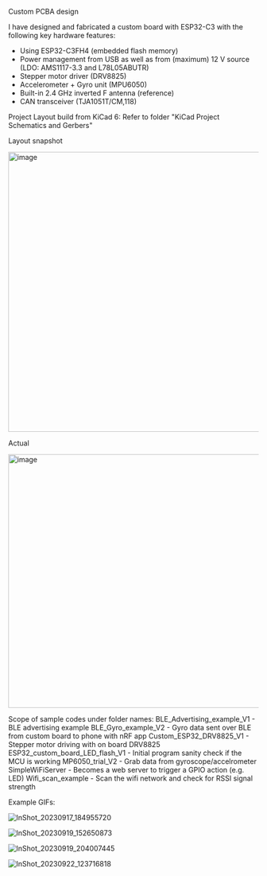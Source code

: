 Custom PCBA design

I have designed and fabricated a custom board with ESP32-C3 with the following key hardware features:

- Using ESP32-C3FH4 (embedded flash memory)
- Power management from USB as well as from (maximum) 12 V source (LDO: AMS1117-3.3 and L78L05ABUTR)
- Stepper motor driver (DRV8825)
- Accelerometer + Gyro unit (MPU6050)
- Built-in 2.4 GHz inverted F antenna (reference)
- CAN transceiver (TJA1051T/CM,118)

Project Layout build from KiCad 6:
Refer to folder "KiCad Project Schematics and Gerbers"

Layout snapshot

<img width="668" height="563" alt="image" src="https://github.com/user-attachments/assets/4ea44bd7-cf59-4813-adb9-faa273aa7002" />

Actual 

<img width="627" height="510" alt="image" src="https://github.com/user-attachments/assets/fe470d92-b999-4f19-9379-06d3e6f514a4" />

Scope of sample codes under folder names:
BLE_Advertising_example_V1 - BLE advertising example
BLE_Gyro_example_V2 - Gyro data sent over BLE from custom board to phone with nRF app
Custom_ESP32_DRV8825_V1 - Stepper motor driving with on board DRV8825
ESP32_custom_board_LED_flash_V1 - Initial program sanity check if the MCU is working
MP6050_trial_V2 - Grab data from gyroscope/accelrometer
SimpleWiFiServer - Becomes a web server to trigger a GPIO action (e.g. LED)
Wifi_scan_example - Scan the wifi network and check for RSSI signal strength 

Example GIFs:

![InShot_20230917_184955720](https://github.com/user-attachments/assets/2dfa7e15-1841-4f13-a897-50a13fdb003a)

![InShot_20230919_152650873](https://github.com/user-attachments/assets/a42fa128-f163-4287-ad61-54f691dff7d0)

![InShot_20230919_204007445](https://github.com/user-attachments/assets/973962b2-b6eb-4189-8930-403008e88488)

![InShot_20230922_123716818](https://github.com/user-attachments/assets/43f7b40a-9c82-4177-9599-bf74891a49ad)
